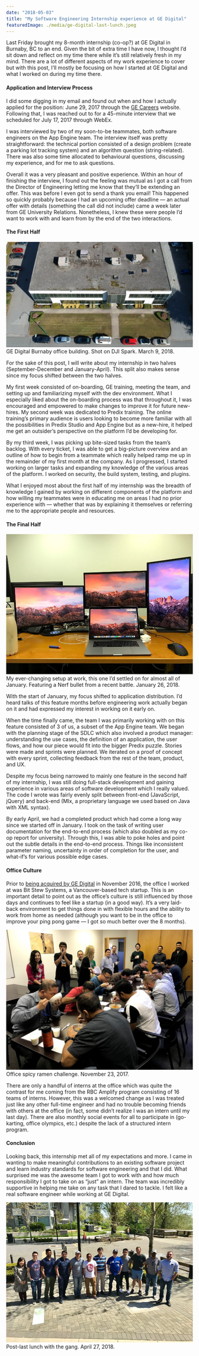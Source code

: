 ```yaml
---
date: "2018-05-03"
title: "My Software Engineering Internship experience at GE Digital"
featuredImage: ./media/ge-digital-last-lunch.jpeg
---
```


Last Friday brought my 8-month internship (co-op?) at GE Digital in Burnaby, BC to an end.
Given the bit of extra time I have now, I thought I’d sit down and reflect on my time there
while it’s still relatively fresh in my mind. There are a lot of different aspects of my work
experience to cover but with this post, I’ll mostly be focusing on how I started at GE Digital
and what I worked on during my time there.

#### Application and Interview Process
I did some digging in my email and found out when and how I actually applied for the position:
June 29, 2017 through the [GE Careers](https://www.ge.com/careers/) website. Following that, I
was reached out to for a 45-minute interview that we scheduled for July 17, 2017 through WebEx.

I was interviewed by two of my soon-to-be teammates, both software engineers on the App Engine
team. The interview itself was pretty straightforward: the technical portion consisted of a
design problem (create a parking lot tracking system) and an algorithm question
(string-related). There was also some time allocated to behavioural questions, discussing my
experience, and for me to ask questions.

Overall it was a very pleasant and positive experience. Within an hour of finishing the
interview, I found out the feeling was mutual as I got a call from the Director of
Engineering letting me know that they’ll be extending an offer. This was before I even
got to send a thank you email! This happened so quickly probably because I had an upcoming
offer deadline — an actual offer with details (something the call did not include) came a
week later from GE University Relations. Nonetheless, I knew these were people I’d want to
work with and learn from by the end of the two interactions.

#### The First Half
![GE Digital Burnaby office aerial shot](./media/ge-digital-burnaby-aerial.png)
GE Digital Burnaby office building. Shot on DJI Spark. March 9, 2018.

For the sake of this post, I will write about my internship in two halves (September-December
and January-April). This split also makes sense since my focus shifted between the two halves.

My first week consisted of on-boarding, GE training, meeting the team, and setting up and
familiarizing myself with the dev environment. What I especially liked about the on-boarding
process was that throughout it, I was encouraged and empowered to make changes to improve it
for future new-hires. My second week was dedicated to Predix training. The online training’s
primary audience is users looking to become more familiar with all the possibilities in
Predix Studio and App Engine but as a new-hire, it helped me get an outsider’s perspective
on the platform I’d be developing for.

By my third week, I was picking up bite-sized tasks from the team’s backlog. With every
ticket, I was able to get a big-picture overview and an outline of how to begin from a
teammate which really helped ramp me up in the remainder of my first month at the company.
As I progressed, I started working on larger tasks and expanding my knowledge of the various
areas of the platform. I worked on security, the build system, testing, and plugins.

What I enjoyed most about the first half of my internship was the breadth of knowledge I
gained by working on different components of the platform and how willing my teammates were
in educating me on areas I had no prior experience with — whether that was by explaining it
themselves or referring me to the appropriate people and resources.

#### The Final Half
![GE Digital Burnaby office aerial shot](./media/ge-digital-desk-setup.jpeg)
My ever-changing setup at work, this one I’d settled on for almost all of January. Featuring
a Nerf bullet from a recent battle. January 26, 2018.

With the start of January, my focus shifted to application distribution. I’d heard talks of
this feature months before engineering work actually began on it and had expressed my
interest in working on it early on.

When the time finally came, the team I was primarily working with on this feature consisted
of 3 of us, a subset of the App Engine team. We began with the planning stage of the SDLC
which also involved a product manager: understanding the use cases, the definition of an
application, the user flows, and how our piece would fit into the bigger Predix puzzle.
Stories were made and sprints were planned. We iterated on a proof of concept with every
sprint, collecting feedback from the rest of the team, product, and UX.

Despite my focus being narrowed to mainly one feature in the second half of my internship,
I was still doing full-stack development and gaining experience in various areas of software
development which I really valued. The code I wrote was fairly evenly split between front-end
(JavaScript, jQuery) and back-end (MIx, a proprietary language we used based on Java with XML
syntax).

By early April, we had a completed product which had come a long way since we started off in
January. I took on the task of writing user documentation for the end-to-end process (which
also doubled as my co-op report for university). Through this, I was able to poke holes and
point out the subtle details in the end-to-end process. Things like inconsistent parameter
naming, uncertainty in order of completion for the user, and what-if’s for various possible
edge cases.

#### Office Culture
Prior to [being acquired by GE Digital](https://www.theglobeandmail.com/technology/general-electric-buys-vancouver-startup-bit-stew-for-153-million/article32841507/)
in November 2016, the office I worked at was Bit Stew Systems, a Vancouver-based tech startup.
This is an important detail to point out as the office’s culture is still influenced by those
days and continues to feel like a startup (in a good way). It’s a very laid-back environment
to get things done in with flexible hours and the ability to work from home as needed (although
you want to be in the office to improve your ping pong game — I got so much better over the
8 months).

![Office spicy ramen challenge](./media/ge-digital-spicy-ramen-challenge.jpeg)
Office spicy ramen challenge. November 23, 2017.

There are only a handful of interns at the office which was quite the contrast for me coming
from the RBC Amplify program consisting of 16 teams of interns. However, this was a welcomed
change as I was treated just like any other full-time engineer and had no trouble becoming
friends with others at the office (in fact, some didn’t realize I was an intern until my last
day). There are also monthly social events for all to participate in (go-karting, office
olympics, etc.) despite the lack of a structured intern program.

#### Conclusion
Looking back, this internship met all of my expectations and more. I came in wanting to make
meaningful contributions to an existing software project and learn industry standards for
software engineering and that I did. What surprised me was the awesome team I got to work
with and how much responsibility I got to take on as “just” an intern. The team was incredibly
supportive in helping me take on any task that I dared to tackle. I felt like a real software
engineer while working at GE Digital.

![Office spicy ramen challenge](./media/ge-digital-last-lunch.jpeg)
Post-last lunch with the gang. April 27, 2018.
